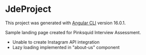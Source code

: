 # JdeProject

This project was generated with [Angular CLI](https://github.com/angular/angular-cli) version 16.0.1.

Sample landing page created for Pinksquid Interview Assessment.

- Unable to create Instagram API integration
- Lazy loading implemented in "about-us" component

